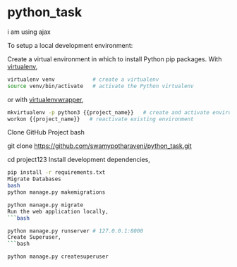 # python_task
i am using ajax

To setup a local development environment:

Create a virtual environment in which to install Python pip packages. With [virtualenv](https://pypi.python.org/pypi/virtualenv),
```bash
virtualenv venv            # create a virtualenv
source venv/bin/activate   # activate the Python virtualenv 
```

or with [virtualenvwrapper](http://virtualenvwrapper.readthedocs.org/en/latest/),
```bash
mkvirtualenv -p python3 {{project_name}}   # create and activate environment
workon {{project_name}}   # reactivate existing environment
```

Clone GitHub Project
bash

 git clone https://github.com/swamypotharaveni/python_task.git
 
cd project123
Install development dependencies,
```bash
pip install -r requirements.txt
Migrate Databases
bash
python manage.py makemigrations

python manage.py migrate
Run the web application locally,
```bash

python manage.py runserver # 127.0.0.1:8000
Create Superuser,
```bash

python manage.py createsuperuser
